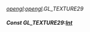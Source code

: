 _[opengl](../../modules/opengl/opengl-module.md):[opengl](../../modules/opengl/opengl-module.md).GL\_TEXTURE29_
##### Const GL\_TEXTURE29:[Int](../../modules/wonkey/wonkey-types-int.md)
